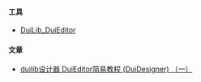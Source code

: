 #### 工具
- [DuiLib_DuiEditor](https://github.com/xfcanyue/DuiLib_DuiEditor)

#### 文章
- [duilib设计器 DuiEditor简易教程 (DuiDesigner) （一）](https://blog.csdn.net/mmcanyu/article/details/106758857)
